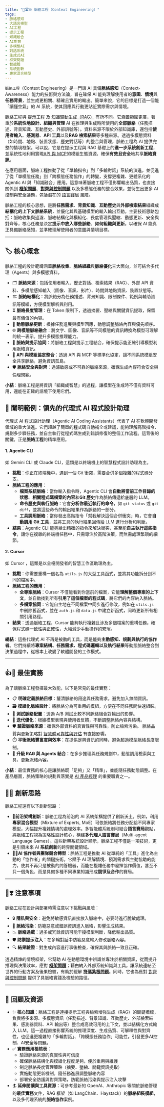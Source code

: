 ```yaml
---
title: "🌉🛣🌐 脈絡工程（Context Engineering）"  
tags:
- 脈絡感知
- 大語言模型
- AI工程
- 提示工程
- 知識融合
- AI對齊
- 多模態AI
- 對話系統
- 生成式AI
- 框架問題
- 智能體
- 系統創新
- 專家混合模型
---
```

`脈絡工程`（Context Engineering）是一門讓 AI 具備**脈絡感知**（Context-Awareness）能力的技術與方法論，旨在確保 AI 能夠理解使用者的**意圖**、**情境**與**任務背景**，並生成更相關、精確且實用的輸出。簡單來說，它的目標是打造一個能「讀懂空氣」的 AI 系統，使其回應與行動更貼近實際需求與情境。  

脈絡工程與 [提示工程](10-03-prompt_engineering.zh-hant) 及 [知識驅動生成（RAG）](10-04-retrieval_augmented_generation.zh-hant) 有所不同。它涵蓋範圍更廣，著重於**系統性地設計、組織與管理** AI 在推理與生成時所使用的**全部脈絡**（任務描述、背景知識、互動歷史、外部訊號等）。資料來源不限於外部知識庫，還包括**使用者輸入**、**感測器**、**API 工具**以及**RAG 檢索結果**等多種來源。透過多模態資料（如時間、地點、裝置狀態、歷史對話等）的整合與管理，脈絡工程為 AI 提供完整的情境框架。可以說，它是在提示工程與 RAG 基礎上的**進一步系統創新工程**，並系統性地利用實現[API 與 MCP](10-01-API_MCP.zh-hant)的模組生態資源，確保**有效且安全**地共享**脈絡資訊**。

在應用層面，脈絡工程推動了從「單輪指令」到「多輪對話」系統的演進，並促進了從「單模態任務」到「跨模態任務協作」的轉變，支撐更複雜、更體系化的 Agentic AI 與「知識融合」應用。這意味著脈絡工程不僅影響輸出品質，也直接關係到 **[框架問題](01-04-Frame_Problem.zh-hant)**、**[對齊與控制問題](01-06-AI_Alignment_Control_Problem.zh-hant)** 以及多模態任務的整合效果，並衍生出更多 AI 控制與安全議題，包括潛在的 [語言賽局](01-07-Language_Games.zh-hant) 風險。  

脈絡工程的核心思想，是將**任務需求**、**背景知識**、**互動歷史**與**外部檢索結果**組織成**結構化的上下文脈絡系統**，並優化其與基礎模型的輸入輸出互動。主要技術思路包括：脈絡收集與過濾、脈絡結構化與模組化、長度管理與壓縮、動態更新、安全與對齊等，核心任務是決定**提示中放入哪些脈絡**、**如何組織與更新**，以確保 AI 能真正具備脈絡感知，並準確理解使用者的意圖與情境目標。  

***

## 🏷️ 核心概念  

脈絡工程的設計範疇涵蓋**脈絡收集**、**脈絡組織**與**脈絡優化**三大面向，並可結合多代理（Agents）與多模態資料。  

- 🗂️ **脈絡來源**：包括使用者輸入、歷史對話、檢索結果（RAG）、外部 API 資料、多模態感知輸入（圖像、音訊、影片）、時間與地點資訊、裝置狀態等。  
- 🏗️ **脈絡結構化**：將脈絡分為任務描述、背景知識、限制條件、範例與輔助資訊等模組，方便模型解析與利用。  
- ⏳ **脈絡長度管理**：在 Token 限制下，透過摘要、壓縮與關鍵資訊提取，保留最有價值的內容。  
- 🔄 **動態脈絡更新**：根據任務進展與模型回應，動態調整脈絡內容與優先順序。 
- 🌐 **跨模態脈絡融合**：將文字、圖像、音訊等不同模態的資訊轉換為模型可理解的統一表示，提升多模態推理能力。  
- 🧩 **脈絡與提示協同**：將脈絡工程與提示工程結合，確保提示能正確引導模型利用脈絡資訊。  
- 🔌 **API 與模組協定整合**：透過 API 與 MCP 等標準化協定，讓不同系統模組安全共享脈絡，避免資訊孤島。  
- 🛡️ **脈絡安全與對齊**：過濾敏感或不可靠的脈絡來源，確保生成內容符合安全與倫理規範。  

**小結**：脈絡工程是將資訊「組織成智慧」的過程，讓模型在生成時不僅有資料可用，還能在正確的語境下使用它們。  

## 🛅 闡明範例：領先的代理式 AI 程式設計助理  

代理式 AI 程式設計助理（Agentic AI Coding Assistants）代表了 AI 在軟體開發領域的重大演進。它們超越了簡單的程式碼自動補全或建議，能夠理解高階指令、規劃多步驟任務，並自主執行從程式碼生成到錯誤修復的整個工作流程。這背後的關鍵，正是**脈絡工程**的精準應用。  

#### 1. Agentic CLI

如 Gemini CLI 或 Claude CLI，這類是以終端機上的智慧程式設計助理為主。

- **挑戰**：你正在終端機中，遇到一個 Git 衝突，需要合併多個複雜的程式碼分支。  
- **脈絡工程的應用**：  
    - **檔案系統脈絡**：當你輸入指令時，Agentic CLI 會**自動將當前工作目錄的狀態**、**相關程式碼檔案的內容**和**Git 歷史**作為脈絡傳遞給底層的 LLM。  
    - **命令歷史與執行脈絡**：它會**分析你最近執行的命令**，如 `git status` 或 `git diff`，並將這些命令的輸出結果作為脈絡的一部分。  
    - **工具調用脈絡**：當你發出高階指令「幫我解決這個合併衝突」時，它會**自動調用 Git 工具**，並將工具的執行結果回傳給 LLM 進行分析和判斷。  
- **結果**：Agentic CLI 能夠給出精確的指令來解決衝突，甚至能**自主執行這些指令**，讓你在複雜的終端機任務中，只需專注於高階決策，而無需處理繁瑣的細節。  

#### 2. Cursor

如 Cursor ，這類是以全棧開發者的智慧工作區助理為主。

- **挑戰**：你需要重構一個名為 `utils.js` 的大型工具函式，並將其功能拆分到不同的檔案中。  
- **脈絡工程的應用**：  
    - **全專案脈絡**：Cursor 不僅能看到你當前的檔案，它能**理解整個專案的上下文**，並自動找到所有**引用了這個檔案的程式碼**，將它們的內容納入脈絡。  
    - **多檔案協同**：它能自主地在不同檔案中同步進行修改，例如在 `utils.js` 中刪除舊函式，並在 `auth.js` 和 `data.js` 中建立新函式，同時更新所有相關引用路徑。  
- **結果**：透過脈絡工程，Cursor 能夠執行複雜且涉及多個檔案的重構任務，確保程式碼一致性與正確性，大幅減少手動操作的繁瑣。  

**總結**：這些代理式 AI 不再是被動的工具，而是能夠**主動感知、規劃與執行的協作者**。它們持續將**專案結構、任務需求、程式碼邏輯以及執行結果**等動態脈絡整合到決策過程中，從根本上改變了軟體開發的工作模式。  

***

## 👍💖 最佳實務  

為了讓脈絡工程發揮最大效能，以下是常見的最佳實務：  

- 📋 **明確定義脈絡目標**：釐清脈絡的用途與任務需求，避免加入無關資訊。  
- 🗃️ **模組化脈絡設計**：將脈絡分為可重用的模組，方便在不同任務間快速組裝。  
- 🧪 **測試脈絡配置**：透過 A/B 測試比較不同脈絡組合對輸出的影響。  
- 🔄 **迭代優化**：根據模型表現與使用者反饋，不斷調整脈絡內容與結構。  
- 🛡️ **驗證脈絡來源**：確保外部資料的真實性與可靠性，防止檢索污染。  脈絡品質與更新策略對 [智慧體可靠性與評估](10-02-agent_reliability_evaluation.zh-hant) 有直接影響。
- ⏱️ **平衡脈絡豐富度與效率**：在提供足夠資訊的同時，避免超過模型脈絡長度限制。  
- 🤝 **升級 RAG 與 Agents 結合**：在多步推理與任務規劃中，動態調用檢索與工具，更新脈絡內容。  

**小結**：最佳實務的核心是讓脈絡既「足夠」又「精準」，並能隨任務動態調整。在產品層面，脈絡策略的規劃與落實是 [AI 產品經理](10-06-AI_PM.zh-hant) 的重要職責之一。

## 🪬💞 創新思路  

脈絡工程還有以下創新思路 ：

* 🚀**前沿架構創新**：脈絡工程為前沿的 AI 系統架構提供了創新沃土。例如，利用**專家混合模型**（Mixture of Experts, MoE）可依脈絡將任務分配給不同專家模型，大幅提升複雜情境的處理效率。多智能體系統則可結合**語言賽局**觀點，將脈絡工程視為策略性設計核心，構建**多代理人語言賽局**（Multi-agent Language Games）。這些新興系統設計顯示，脈絡工程不僅是一項技術，更是引領未來 AI **系統創新**的跨界關鍵領域。  
* 👨‍🚀**AI 協作者與團隊競合轉型**：脈絡工程是推動 AI 從單純的「工具」進化為主動的「協作者」的關鍵技術。它賦予 AI 理解情境、預測需求與主動協助的能力，使其不再只是被動的問答機器，而能在複雜任務中發揮協作價值，甚至不只一個角色，而是具備多種不同專業知識形成**競爭及合作**的賽局。

***

## 🤞❣️ 注意事項  

脈絡工程在設計與部署時需注意以下挑戰與風險：  

- 🔒 **隱私與安全**：避免將敏感資訊直接放入脈絡中，必要時進行脫敏處理。  
- 🚫 **脈絡污染**：防範惡意或錯誤資訊進入脈絡，影響生成結果。  
- 📉 **脈絡過載**：過多或冗餘資訊可能干擾模型判斷，降低輸出品質。  
- 🛡️ **防禦提示注入**：在多輪對話中防範惡意輸入修改脈絡內容。  
- 🔍 **結果驗證**：對生成內容進行事後檢查，確保其與脈絡一致且正確。  

透過精煉的情境框架，它幫助 AI 在動態環境中辨識並專注於相關資訊，從而提升推理與決策效率，應對 **[框架問題](01-04-Frame_Problem.zh-hant)**；藉由納入外部系統知識與工具，讓系統連結至世界的行動方案及後果檢驗，有助於緩解 **[符碼紮根問題](01-03-Symbol_Grounding_Problem.zh-hant)**。同時，它也為應對 [對齊與控制問題](01-06-AI_Alignment_Control_Problem.zh-hant) 提供了具脈絡實踐及檢驗的路徑。  

***

## 🌉 回顧及資源  

- ✨ **核心知識**：脈絡工程是連接提示工程與檢索增強生成（RAG）的關鍵橋樑，負責將多來源、多模態資訊（任務描述、背景知識、互動歷史、外部檢索結果、感測器資料、API 輸出等）整合成高效可用的上下文，並以結構化方式輸入 LLM。這一過程直接影響系統的推理深度、生成品質、可解釋性與對齊性，也促進更複雜的「多輪對話」、「跨模態任務協作」可能性，引發更多AI控制、AI安全等問題。
- ✅ **實務應用檢核表**：
	- 驗證脈絡來源的真實性與可信度
	- 確保脈絡結構化與模組化程度足夠，便於重用與維護
	- 制定脈絡長度管理策略（摘要、壓縮、關鍵資訊提取）
	- 實施動態更新機制，隨任務進展調整脈絡內容
	- 部署安全防護與對齊策略，防範脈絡污染與提示注入攻擊
- 🏄 **延伸閱讀與工具資源**：可參考最新的 OpenAI、Anthropic 等關於脈絡管理的**最佳實務**文件，RAG 框架（如 LangChain、Haystack）的**脈絡組裝模組**，以及多代理系統的**脈絡協作**案例。  
